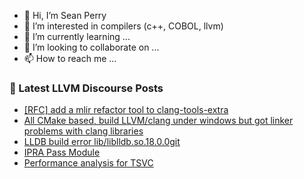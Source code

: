 - 👋 Hi, I’m Sean Perry
- 👀 I’m interested in compilers (c++, COBOL, llvm)
- 🌱 I’m currently learning ...
- 💞️ I’m looking to collaborate on ...
- 📫 How to reach me ...

<!---
s66perry/s66perry is a ✨ special ✨ repository because its `README.md` (this file) appears on your GitHub profile.
You can click the Preview link to take a look at your changes.
--->
### 📕 Latest LLVM Discourse Posts

<!-- DISCOURSE-LLVM:START -->
- [[RFC] add a mlir refactor tool to clang-tools-extra](https://discourse.llvm.org/t/rfc-add-a-mlir-refactor-tool-to-clang-tools-extra/75451#post_2)
- [All CMake based, build LLVM/clang under windows but got linker problems with clang libraries](https://discourse.llvm.org/t/all-cmake-based-build-llvm-clang-under-windows-but-got-linker-problems-with-clang-libraries/75623#post_1)
- [LLDB build error lib/liblldb.so.18.0.0git](https://discourse.llvm.org/t/lldb-build-error-lib-liblldb-so-18-0-0git/73905#post_9)
- [IPRA Pass Module](https://discourse.llvm.org/t/ipra-pass-module/75523#post_7)
- [Performance analysis for TSVC](https://discourse.llvm.org/t/performance-analysis-for-tsvc/75413#post_7)
<!-- DISCOURSE-LLVM:END -->
